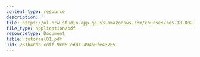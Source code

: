 ```yaml
---
content_type: resource
description: ''
file: https://ol-ocw-studio-app-qa.s3.amazonaws.com/courses/res-18-002-introduction-to-matlab-spring-2008/261b4ddbcdff9cd5edd1494b0fe43765_tutorial01.pdf
file_type: application/pdf
resourcetype: Document
title: tutorial01.pdf
uid: 261b4ddb-cdff-9cd5-edd1-494b0fe43765
---
```

